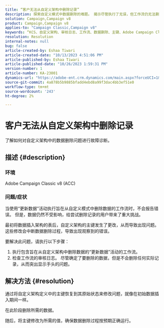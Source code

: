 ```yaml
---
title: “客户无法从自定义架构中删除记录”
description: 探索自定义模式中数据删除的难题。 揭示尽管执行了无误，但工作流仍无法删除数据时面临的挑战。
solution: Campaign,Campaign v8
product: Campaign,Campaign v8
applies-to: "Campaign Classic,Campaign v8"
keywords: “KCS、自定义架构、审核日志、工作流、数据删除、主键、Adobe Campaign Classic v8、ACC、故障排除”
resolution: Resolution
internal-notes: null
bug: false
article-created-by: Eshaa Tiwari
article-created-date: "10/13/2023 4:51:06 PM"
article-published-by: Eshaa Tiwari
article-published-date: "10/26/2023 1:59:31 PM"
version-number: 1
article-number: KA-23001
dynamics-url: "https://adobe-ent.crm.dynamics.com/main.aspx?forceUCI=1&pagetype=entityrecord&etn=knowledgearticle&id=ebf9b4ad-e869-ee11-9ae7-6045bd006a22"
source-git-commit: 4a878b5b9885bfadd4ebd8a99f3dac4bb3ef51e0
workflow-type: tm+mt
source-wordcount: '243'
ht-degree: 2%

---
```


# 客户无法从自定义架构中删除记录


了解如何对自定义架构中的数据删除问题进行故障诊断。

## 描述 {#description}


### 环境

Adobe Campaign Classic v8 (ACC)

### 问题/症状

当使用“更新数据”活动执行旨在从自定义模式中删除数据的工作流时，不会报告错误。 但是，数据仍然不受影响，给尝试删除记录的用户带来了重大挑战。

最初将数据插入架构的表后，自定义架构的主键发生了更改，从而导致出现问题。 这些修改会中断数据删除过程，导致出现观察到的错误。

要解决此问题，请执行以下步骤：

1. 执行包含旨在从自定义架构中删除数据的“更新数据”活动的工作流。
2. 检查工作流的审核日志。 尽管确定了要删除的数据，但是不会删除任何实际记录，从而突出显示手头的问题。



## 解决方法 {#resolution}


通过将自定义架构定义中的主键恢复到其原始状态来修改问题，就像在初始数据插入期间一样。

在此阶段删除所需的数据。

随后，将主键修改为所需的值，确保数据删除过程按预期正确运行。
